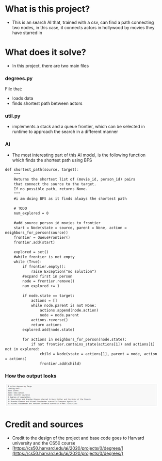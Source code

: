 # What is this project?
- This is an search AI that, trained with a csv, can find a path connecting two nodes, in this case, it connects actors in hollywood by movies they have starred in 
# What does it solve?
- In this project, there are two main files
### degrees.py
File that:
- loads data
- finds shortest path between actors
### util.py
- implements a stack and a queue frontier, which can be selected in runtime to approach the search in a different manner
### AI
- The most interesting part of this AI model, is the following function which finds the shortest path using BFS
```
def shortest_path(source, target):
    """
    Returns the shortest list of (movie_id, person_id) pairs
    that connect the source to the target.
    If no possible path, returns None.
    """
    #i am doing BFS as it finds always the shortest path
    
    # TODO
    num_explored = 0
    
    #add source person id movies to frontier
    start = Node(state = source, parent = None, action = neighbors_for_person(source))
    frontier = QueueFrontier()
    frontier.add(start)
    
    explored = set()
    #while frontier is not empty
    while (True):
        if frontier.empty():
            raise Exception("no solution")
        #expand first in person
        node = frontier.remove()
        num_explored += 1
        
        if node.state == target:
            actions = []
            while node.parent is not None:
                actions.append(node.action)
                node = node.parent
            actions.reverse()
            return actions
        explored.add(node.state)
        
        for actions in neighbors_for_person(node.state):
            if not frontier.contains_state(actions[1]) and actions[1] not in explored:
                child = Node(state = actions[1], parent = node, action = actions)
                frontier.add(child)
```

### How the output looks
![alt text](https://github.com/garciadiazjuan/AI/blob/main/SEARCH%20PROBLEMS/Degrees/images/example_output.png)

# Credit and sources
- Credit to the design of the project and base code goes to Harvard university and the CS50 course
- [https://cs50.harvard.edu/ai/2020/projects/0/degrees/](https://cs50.harvard.edu/ai/2020/projects/0/degrees/)

